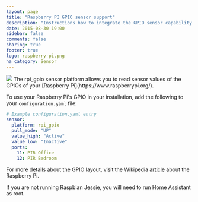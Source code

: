 ```yaml
---
layout: page
title: "Raspberry PI GPIO sensor support"
description: "Instructions how to integrate the GPIO sensor capability of a Raspberry PI into Home Assistant."
date: 2015-08-30 19:00
sidebar: false
comments: false
sharing: true
footer: true
logo: raspberry-pi.png
ha_category: Sensor
---
```


<img src='/images/supported_brands/raspberry-pi.png' class='brand pull-right' />
The rpi_gpio sensor platform allows you to read sensor values of the GPIOs of your [Raspberry Pi](https://www.raspberrypi.org/).

To use your Raspberry Pi's GPIO in your installation, add the following to your `configuration.yaml` file:

```yaml
# Example configuration.yaml entry
sensor:
  platform: rpi_gpio
  pull_mode: "UP"
  value_high: "Active"
  value_low: "Inactive"
  ports:
    11: PIR Office
    12: PIR Bedroom
```

For more details about the GPIO layout, visit the Wikipedia [article](https://en.wikipedia.org/wiki/Raspberry_Pi#GPIO_connector) about the Raspberry Pi.

<p class='note warning'>
If you are not running Raspbian Jessie, you will need to run Home Assistant as root.
</p>

